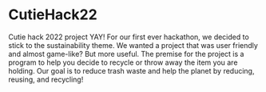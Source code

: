 # CutieHack22
Cutie hack 2022 project
YAY! For our first ever hackathon, we decided to stick to the sustainability theme. We wanted a project that was user friendly and almost game-like? But more useful. The premise for the project is a program to help you decide to recycle or throw away the item you are holding. Our goal is to reduce trash waste and help the planet by reducing, reusing, and recycling!
